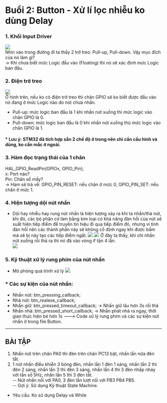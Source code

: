 
# Buổi 2: Button - Xử lí lọc nhiễu ko dùng Delay

### 1. Khối Input Driver
![](https://i.imgur.com/P97DG2Z.png)      
Nhìn vào trong đường đi ta thấy 2 trở treo: Pull-up, Pull-down. Vậy mục đích của nó làm gì?   
-> Khi chưa biết mức Logic đầu vào (Floating) thì nó sẽ xác định mức Logic ban đầu.

### 2. Điện trở treo    
![](https://i.imgur.com/ZzTFx4O.png)        
Ở hình trên, nếu ko có điện trở treo thì chân GPIO sẽ ko biết được đầu vào nó đang ở mức Logic nào do nút chưa nhấn. 
- Pull-up: mức logic ban đầu là 1 khi nhấn nút xuống thì mức logic vào chân GPIO là 0.    
- Pull-down: mức logic ban đầu là 0 khi nhấn nút xuống thù mức logic vào chân GPIO là 1.          

#### * Lưu ý: STM32 đã tích hợp sẵn 2 chế độ ở trong nên chỉ cần cấu hình và dùng, ko cần mắc ở ngoài.          

### 3. Hàm đọc trạng thái của 1 chân
HAL_GPIO_ReadPin(GPIOx, GPIO_Pin);      
x: Port nào?        
Pin: Chân số mấy?       
-> Hàm sẽ trả về: GPIO_PIN_RESET: nếu chân ở mức 0, GPIO_PIN_SET: nếu chân ở mức 1.     
### 4. Hiện tượng dội nút nhấn    
- Dội hay nhiễu hay rung nút nhấn là hiện tượng xảy ra khi ta nhấn/thả nút, khi đó, các bộ phận cơ làm bằng kim loại có khả năng đàn hồi của nút sẽ xuất hiện tiếp điểm để truyền tín hiệu đi qua tiếp điểm đó, nhưng vì tính đàn hồi nên các thành phần này sẽ không cố định ngay khi được bấm mà sẽ bị nảy tạo các tiếp điểm ngắt.
![](https://i.imgur.com/dJ2ZjhK.png)
![](https://i.imgur.com/AO3kw24.png)
Ở đây ta thấy, khi chỉ nhấn nút xuống rồi thả ra thì nó đã vào vòng if tận 4 lần.     
![](https://i.imgur.com/ky5Eoej.png)

### 5. Kỹ thuật xử lý rung phím của nút nhấn    
- Mô phỏng quá trình xử lý
![](https://i.imgur.com/Reb39xa.png)

### * Các sự kiện của nút nhấn:
- Nhấn nút: btn_pressing_callback;
- Nhả nút: btn_realese_callback;
- Nhấn giữ: btn_pressed_timeout_callback; -> Nhấn giữ lâu hơn 3s rồi thả
- Nhấn nhả: btn_pressed_short_callback; -> Nhấn phát nhả ra ngay, thời gian thực hiện bé hơn 1s
---> Code xử lý rung phím và các sự kiện nút nhấn ở trong file Button.

------------------------------------------------------------------
## BÀI TẬP         
1. Nhấn nút trên chân PA0 thì đèn trên chân PC13 bật, nhấn lần nữa đèn tắt.
2. 1 nút nhấn điều khiển 3 bóng đèn, nhấn lần 1 đèn 1 sáng, nhấn lần 2 thì đèn 2 sáng, nhấn lần 3 thì đèn 3 sáng, nhấn lần 4 thì 3 đèn nhấp nháy với tần số 5Hz, nhấn lần 5 thì 3 đèn tắt.          
-- Nút nhấn nối với PA0, 3 đèn lần lượt nối với PB3 PB4 PB5.            
-- Gợi ý: Sử dụng Kỹ thuật State Machine.        
- Yêu cầu: Ko sử dụng Delay và While           
     
